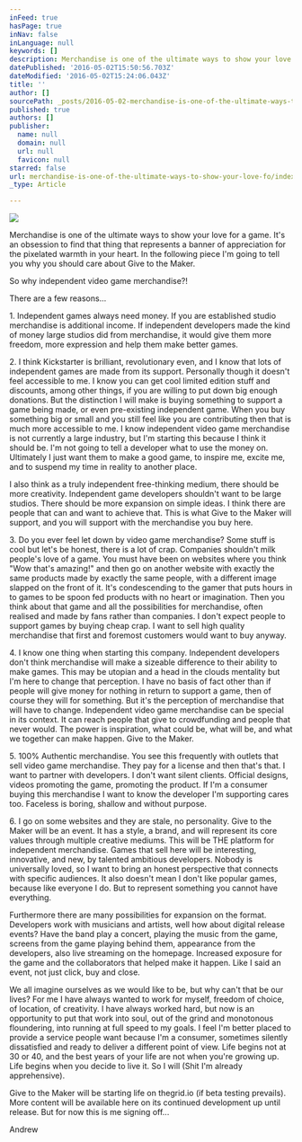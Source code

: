 ```yaml
---
inFeed: true
hasPage: true
inNav: false
inLanguage: null
keywords: []
description: Merchandise is one of the ultimate ways to show your love for a game. It’s an obsession to find that thing that represents a banner of appreciation for the pixelated warmth in your heart. In the following piece I’m going to tell you why you should care about Give to the Maker.
datePublished: '2016-05-02T15:50:56.703Z'
dateModified: '2016-05-02T15:24:06.043Z'
title: ''
author: []
sourcePath: _posts/2016-05-02-merchandise-is-one-of-the-ultimate-ways-to-show-your-love-fo.md
published: true
authors: []
publisher:
  name: null
  domain: null
  url: null
  favicon: null
starred: false
url: merchandise-is-one-of-the-ultimate-ways-to-show-your-love-fo/index.html
_type: Article

---
```

![](https://s3-us-west-2.amazonaws.com/the-grid-img/p/f7edbf50c8b61c1ad3fd92ee37ad3887595cc5a2.png)

Merchandise is one of the ultimate ways to show your love for a game. It's an obsession to find that thing that represents a banner of appreciation for the pixelated warmth in your heart. In the following piece I'm going to tell you why you should care about Give to the Maker.

So why independent video game merchandise?!

There are a few reasons...

1\. Independent games always need money. If you are established studio merchandise is additional income. If independent developers made the kind of money large studios did from merchandise, it would give them more freedom, more expression and help them make better games.

2\. I think Kickstarter is brilliant, revolutionary even, and I know that lots of independent games are made from its support. Personally though it doesn't feel accessible to me. I know you can get cool limited edition stuff and discounts, among other things, if you are willing to put down big enough donations. But the distinction I will make is buying something to support a game being made, or even pre-existing independent game. When you buy something big or small and you still feel like you are contributing then that is much more accessible to me. I know independent video game merchandise is not currently a large industry, but I'm starting this because I think it should be. I'm not going to tell a developer what to use the money on. Ultimately I just want them to make a good game, to inspire me, excite me, and to suspend my time in reality to another place.

I also think as a truly independent free-thinking medium, there should be more creativity. Independent game developers shouldn't want to be large studios. There should be more expansion on simple ideas. I think there are people that can and want to achieve that. This is what Give to the Maker will support, and you will support with the merchandise you buy here.

3\. Do you ever feel let down by video game merchandise? Some stuff is cool but let's be honest, there is a lot of crap. Companies shouldn't milk people's love of a game. You must have been on websites where you think "Wow that's amazing!" and then go on another website with exactly the same products made by exactly the same people, with a different image slapped on the front of it. It's condescending to the gamer that puts hours in to games to be spoon fed products with no heart or imagination. Then you think about that game and all the possibilities for merchandise, often realised and made by fans rather than companies. I don't expect people to support games by buying cheap crap. I want to sell high quality merchandise that first and foremost customers would want to buy anyway.

4\. I know one thing when starting this company. Independent developers don't think merchandise will make a sizeable difference to their ability to make games. This may be utopian and a head in the clouds mentality but I'm here to change that perception. I have no basis of fact other than if people will give money for nothing in return to support a game, then of course they will for something. But it's the perception of merchandise that will have to change. Independent video game merchandise can be special in its context. It can reach people that give to crowdfunding and people that never would. The power is inspiration, what could be, what will be, and what we together can make happen. Give to the Maker.

5\. 100% Authentic merchandise. You see this frequently with outlets that sell video game merchandise. They pay for a license and then that's that. I want to partner with developers. I don't want silent clients. Official designs, videos promoting the game, promoting the product. If I'm a consumer buying this merchandise I want to know the developer I'm supporting cares too. Faceless is boring, shallow and without purpose.

6\. I go on some websites and they are stale, no personality. Give to the Maker will be an event. It has a style, a brand, and will represent its core values through multiple creative mediums. This will be THE platform for independent merchandise. Games that sell here will be interesting, innovative, and new, by talented ambitious developers. Nobody is universally loved, so I want to bring an honest perspective that connects with specific audiences. It also doesn't mean I don't like popular games, because like everyone I do. But to represent something you cannot have everything.

Furthermore there are many possibilities for expansion on the format. Developers work with musicians and artists, well how about digital release events? Have the band play a concert, playing the music from the game, screens from the game playing behind them, appearance from the developers, also live streaming on the homepage. Increased exposure for the game and the collaborators that helped make it happen. Like I said an event, not just click, buy and close.

We all imagine ourselves as we would like to be, but why can't that be our lives? For me I have always wanted to work for myself, freedom of choice, of location, of creativity. I have always worked hard, but now is an opportunity to put that work into soul, out of the grind and monotonous floundering, into running at full speed to my goals. I feel I'm better placed to provide a service people want because I'm a consumer, sometimes silently dissatisfied and ready to deliver a different point of view. Life begins not at 30 or 40, and the best years of your life are not when you're growing up. Life begins when you decide to live it. So I will (Shit I'm already apprehensive).

Give to the Maker will be starting life on thegrid.io (if beta testing prevails). More content will be available here on its continued development up until release. But for now this is me signing off...

Andrew